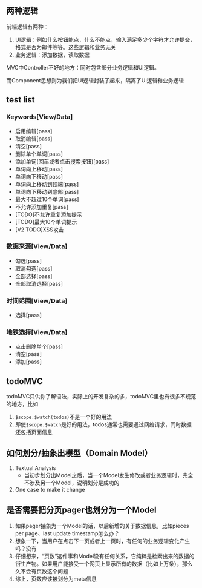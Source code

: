 ## 两种逻辑

前端逻辑有两种：

1. UI逻辑：例如什么按钮能点，什么不能点，输入满足多少个字符才允许提交，格式是否为邮件等等。这些逻辑和业务无关
2. 业务逻辑：添加数据，读取数据

MVC中Controller不好的地方：同时包含部分业务逻辑和UI逻辑。

而Component思想则为我们把UI逻辑封装了起来，隔离了UI逻辑和业务逻辑

## test list

### Keywords[View/Data]

- 启用编辑[pass]
- 取消编辑[pass]
- 清空[pass]
- 删除单个单词[pass]
- 添加单词(回车或者点击搜索按钮)[pass]
- 单词向上移动[pass]
- 单词向下移动[pass]
- 单词向上移动到顶端[pass]
- 单词向下移动到底部[pass]
- 最大不超过10个单词[pass]
- 不允许添加重复[pass]
- [TODO]不允许重复添加提示
- [TODO]最大10个单词提示
- [V2 TODO]XSS攻击

### 数据来源[View/Data]

- 勾选[pass]
- 取消勾选[pass]
- 全部选择[pass]
- 全部取消选择[pass]

### 时间范围[View/Data]

- 选择[pass]

### 地铁选择[View/Data]

- 点击删除单个[pass]
- 清空[pass]
- 添加[pass]


## todoMVC

todoMVC只供你了解语法，实际上的开发复杂的多，todoMVC里也有很多不规范的地方，比如

1. `$scope.$watch(todos)`不是一个好的用法
2. 即使`$scope.$watch`是好的用法，todos通常也需要通过网络请求，同时数据还包括页面信息

## 如何划分/抽象出模型（Domain Model）

1. Textual Analysis
	- 当初步划分出Model之后，当一个Model发生修改或者业务逻辑时，完全不涉及另一个Model，说明划分是成功的
2. One case to make it change

## 是否需要把分页pager也划分为一个Model

1. 如果pager抽象为一个Model的话，以后新增的关于数据信息，比如pieces per page、last update timestamp怎么办？
2. 想象一下，当用户在点击下一页或者上一页时，有任何的业务逻辑变化产生吗？没有
3. 仔细想来，“页数”这件事和Model没有任何关系，它纯粹是检索出来的数据的衍生产物。如果用户能接受一个网页上显示所有的数据（比如上万条），那么久不会有页数这个问题
4. 综上，页数应该被划分为meta信息